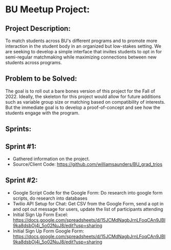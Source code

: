 # BU Meetup Project:
## Project Description:
To match students across BU's different programs and to promote more interaction in the student body in an organized but low-stakes setting. We are seeking to develop a simple interface that invites students to opt in for semi-regular matchmaking while maximizing connections between new students across programs.

## Problem to be Solved:
The goal is to roll out a bare bones version of this project for the Fall of 2022. Ideally, the skeleton for this project would allow for future additions such as variable group size or matching based on compatibility of interests. But the immediate goal is to develop a proof-of-concept and see how the students engage with the program.

## Sprints:
## Sprint #1:
- Gathered information on the project.
- Source/Client Code: https://github.com/williamsaunders/BU_grad_trios

## Sprint #2:
- Google Script Code for the Google Form: Do research into google form scripts, do research into databases
- Twilio API Setup for Chat: Get CSV from the Google Form, send a opt in and opt out message for users, update the list of participants attending
- Initial Sign Up Form Excel: https://docs.google.com/spreadsheets/d/15JCMdNagbJrnLFoqCAn9JBI9ka8dsbOj4i_5o02NuJ8/edit?usp=sharing
- Initial Sign Up Form Google Form: https://docs.google.com/spreadsheets/d/15JCMdNagbJrnLFoqCAn9JBI9ka8dsbOj4i_5o02NuJ8/edit?usp=sharing
